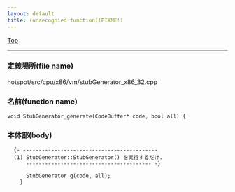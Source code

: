 ```yaml
---
layout: default
title: (unrecognied function)(FIXME!)
---
```

[Top](../index.html)

--- 
### 定義場所(file name)
hotspot/src/cpu/x86/vm/stubGenerator_x86_32.cpp

### 名前(function name)
```
void StubGenerator_generate(CodeBuffer* code, bool all) {
```

### 本体部(body)
```
  {- -------------------------------------------
  (1) StubGenerator::StubGenerator() を実行するだけ.
      ---------------------------------------- -}

	  StubGenerator g(code, all);
	}
	
```


